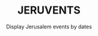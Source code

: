 <!-- markdownlint-disable-next-line -->

<h1 align="center">JERUVENTS</h1>

<div align="center " >

Display Jerusalem events by dates

</div>
